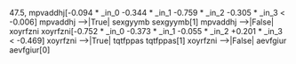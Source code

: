 47.5, mpvaddhj[-0.094 * _in_0 -0.344 * _in_1 -0.759 * _in_2 -0.305 * _in_3  < -0.006]
mpvaddhj -->|True| sexgyymb
sexgyymb[1]
mpvaddhj -->|False| xoyrfzni
xoyrfzni[-0.752 * _in_0 -0.373 * _in_1 -0.055 * _in_2 +0.201 * _in_3  < -0.469]
xoyrfzni -->|True| tqtfppas
tqtfppas[1]
xoyrfzni -->|False| aevfgiur
aevfgiur[0]

